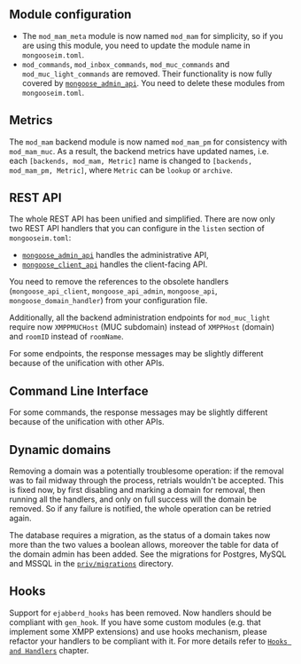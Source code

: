 ## Module configuration

* The `mod_mam_meta` module is now named `mod_mam` for simplicity, so if you are using this module, you need to update the module name in `mongooseim.toml`.
* `mod_commands`, `mod_inbox_commands`, `mod_muc_commands` and `mod_muc_light_commands` are removed. Their functionality is now fully covered by [`mongoose_admin_api`](../../configuration/listen/#handler-types-rest-api-admin-mongoose_admin_api). You need to delete these modules from `mongooseim.toml`.

## Metrics

The `mod_mam` backend module is now named `mod_mam_pm` for consistency with `mod_mam_muc`. As a result, the backend metrics have updated names, i.e. each `[backends, mod_mam, Metric]` name is changed to `[backends, mod_mam_pm, Metric]`, where `Metric` can be `lookup` or `archive`.

## REST API

The whole REST API has been unified and simplified. There are now only two REST API handlers that you can configure in the `listen` section of `mongooseim.toml`:

- [`mongoose_admin_api`](../../configuration/listen/#handler-types-rest-api-admin-mongoose_admin_api) handles the administrative API,
- [`mongoose_client_api`](../../configuration/listen/#handler-types-rest-api-client-mongoose_client_api) handles the client-facing API.

You need to remove the references to the obsolete handlers (`mongoose_api_client`, `mongoose_api_admin`, `mongoose_api`, `mongoose_domain_handler`) from your configuration file.

Additionally, all the backend administration endpoints for `mod_muc_light` require now `XMPPMUCHost` (MUC subdomain) instead of `XMPPHost` (domain) and `roomID` instead of `roomName`.

For some endpoints, the response messages may be slightly different because of the unification with other APIs.

## Command Line Interface

For some commands, the response messages may be slightly different because of the unification with other APIs.

## Dynamic domains

Removing a domain was a potentially troublesome operation: if the removal was to fail midway through the process, retrials wouldn't be accepted. This is fixed now, by first disabling and marking a domain for removal, then running all the handlers, and only on full success will the domain be removed. So if any failure is notified, the whole operation can be retried again.

The database requires a migration, as the status of a domain takes now more than the two values a boolean allows, moreover the table for data of the domain admin has been added. See the migrations for Postgres, MySQL and MSSQL in the [`priv/migrations`](https://github.com/esl/MongooseIM/tree/master/priv/migrations) directory.

## Hooks

Support for `ejabberd_hooks` has been removed.
Now handlers should be compliant with `gen_hook`.
If you have some custom modules (e.g. that implement some XMPP extensions) and use hooks mechanism, please refactor your handlers to be compliant with it.
For more details refer to [`Hooks and Handlers`](../developers-guide/Hooks-and-handlers.md) chapter.

